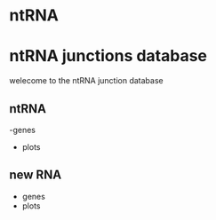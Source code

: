 # ntRNA

# ntRNA junctions database

welecome to the ntRNA junction database

## ntRNA
-genes
- plots

## new RNA 
- genes
- plots
